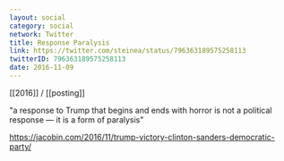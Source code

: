 ```yaml
---
layout: social
category: social
network: Twitter
title: Response Paralysis
link: https://twitter.com/steinea/status/796363189575258113
twitterID: 796363189575258113
date: 2016-11-09
---
```


[[2016]] / [[posting]]

"a response to Trump that begins and ends with horror is not a political response — it is a form of paralysis"

<https://jacobin.com/2016/11/trump-victory-clinton-sanders-democratic-party/>

